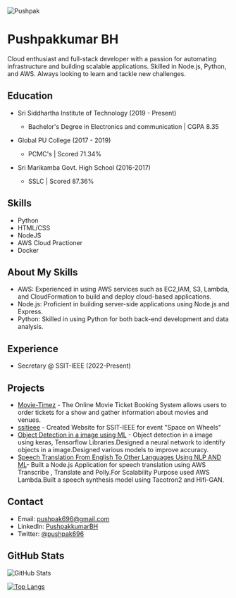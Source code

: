 <p align="left"> 
<img src="https://komarev.com/ghpvc/?username=PushpakkumarBH&label=Profile%20views&color=0e75b6&style=flat" alt="Pushpak"/>
</p>

<!-- Using Markdown to add content and formatting to your profile -->
# Pushpakkumar BH

Cloud enthusiast and full-stack developer with a passion for automating infrastructure and building scalable applications. Skilled in Node.js, Python, and AWS. Always looking to learn and tackle new challenges.

## Education
- Sri Siddhartha Institute of Technology (2019 - Present)
   - Bachelor's Degree in Electronics and communication | CGPA 8.35

- Global PU College (2017 - 2019)
   - PCMC's | Scored 71.34%

- Sri Marikamba Govt. High School (2016-2017)
   - SSLC | Scored 87.36%

## Skills
- Python
- HTML/CSS
- NodeJS
- AWS Cloud Practioner
- Docker

## About My Skills
- AWS: Experienced in using AWS services such as EC2,IAM, S3, Lambda, and CloudFormation to build and deploy cloud-based applications.
- Node.js: Proficient in building server-side applications using Node.js and Express.
- Python: Skilled in using Python for both back-end development and data analysis.

## Experience
- Secretary @ SSIT-IEEE (2022-Present)

## Projects
- [Movie-Timez](https://github.com/PushpakkumarBH/Movie-Timez) - The Online Movie Ticket Booking System allows users to order tickets for a show and gather information about movies and venues. 
- [ssitieee](https://github.com/PushpakkumarBH/ssitieee) - Created Website for SSIT-IEEE for event "Space on Wheels"
- [Object Detection in a image using ML](https://github.com/PushpakkumarBH/miniproject) - Object detection in a image using keras, Tensorflow Libraries.Designed a neural network to identify objects in a image.Designed various models to improve accuracy.
- [Speech Translation From English To Other Languages Using NLP AND ML](https://github.com/PushpakkumarBH/speechApp)- Built a Node.js Application for speech translation using AWS Transcribe , Translate and Polly.For Scalability Purpose used AWS Lambda.Built a speech synthesis model using Tacotron2 and Hifi-GAN.
## Contact
- Email: pushpak696@gmail.com
- LinkedIn: [PushpakkumarBH](https://www.linkedin.com/in/pushpakkumar-bh-4555a11b0)
- Twitter: [@pushpak696](https://twitter.com/pushpak696)

<!-- Using a GitHub widget to showcase your activity and contributions -->
## GitHub Stats

![GitHub Stats](https://github-readme-stats.vercel.app/api?username=PushpakkumarBH&show_icons=true)

[![Top Langs](https://github-readme-stats.vercel.app/api/top-langs/?username=PushpakkumarBH)](https://github.com/PushpakkumarBH)

